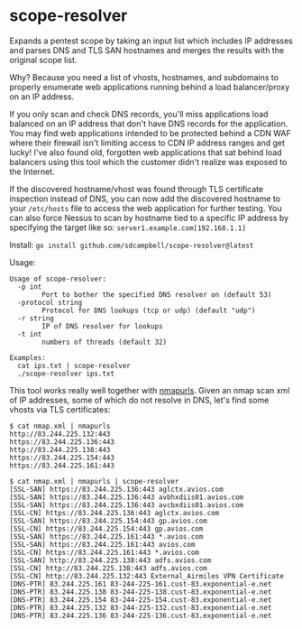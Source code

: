# scope-resolver
Expands a pentest scope by taking an input list which includes IP addresses and parses DNS and TLS SAN hostnames and merges the results with the original scope list. 

Why? Because you need a list of vhosts, hostnames, and subdomains to properly enumerate web applications running behind a load balancer/proxy on an IP address. 

If you only scan and check DNS records, you'll miss applications load balanced on an IP address that don't have DNS records for the application. You may find web applications intended to be protected behind a CDN WAF where their firewall isn't limiting access to CDN IP address ranges and get lucky! I've also found old, forgotten web applications that sat behind load balancers using this tool which the customer didn't realize was exposed to the Internet.

If the discovered hostname/vhost was found through TLS certificate inspection instead of DNS, you can now add the discovered hostname to your `/etc/hosts` file to access the web application for further testing. You can also force Nessus to scan by hostname tied to a specific IP address by specifying the target like so: `server1.example.com[192.168.1.1]`

Install: `go install github.com/sdcampbell/scope-resolver@latest`

Usage:

```
Usage of scope-resolver:
  -p int
    	Port to bother the specified DNS resolver on (default 53)
  -protocol string
    	Protocol for DNS lookups (tcp or udp) (default "udp")
  -r string
    	IP of DNS resolver for lookups
  -t int
    	numbers of threads (default 32)

Examples:
  cat ips.txt | scope-resolver
  ./scope-resolver ips.txt
```

This tool works really well together with [nmapurls](https://github.com/sdcampbell/nmapurls). Given an nmap scan xml of IP addresses, some of which do not resolve in DNS, let's find some vhosts via TLS certificates:

```
$ cat nmap.xml | nmapurls
http://83.244.225.132:443
https://83.244.225.136:443
http://83.244.225.138:443
https://83.244.225.154:443
https://83.244.225.161:443

$ cat nmap.xml | nmapurls | scope-resolver
[SSL-SAN] https://83.244.225.136:443 aglctx.avios.com
[SSL-SAN] https://83.244.225.136:443 avbhxdiis01.avios.com
[SSL-SAN] https://83.244.225.136:443 avcbxdiis01.avios.com
[SSL-CN] https://83.244.225.136:443 aglctx.avios.com
[SSL-SAN] https://83.244.225.154:443 gp.avios.com
[SSL-CN] https://83.244.225.154:443 gp.avios.com
[SSL-SAN] https://83.244.225.161:443 *.avios.com
[SSL-SAN] https://83.244.225.161:443 avios.com
[SSL-CN] https://83.244.225.161:443 *.avios.com
[SSL-SAN] http://83.244.225.138:443 adfs.avios.com
[SSL-CN] http://83.244.225.138:443 adfs.avios.com
[SSL-CN] http://83.244.225.132:443 External_Airmiles VPN Certificate
[DNS-PTR] 83.244.225.161 83-244-225-161.cust-83.exponential-e.net
[DNS-PTR] 83.244.225.138 83-244-225-138.cust-83.exponential-e.net
[DNS-PTR] 83.244.225.154 83-244-225-154.cust-83.exponential-e.net
[DNS-PTR] 83.244.225.132 83-244-225-132.cust-83.exponential-e.net
[DNS-PTR] 83.244.225.136 83-244-225-136.cust-83.exponential-e.net
```
